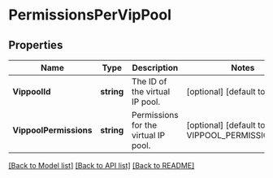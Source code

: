 # PermissionsPerVipPool

## Properties
Name | Type | Description | Notes
------------ | ------------- | ------------- | -------------
**VippoolId** | **string** | The ID of the virtual IP pool. | [optional] [default to null]
**VippoolPermissions** | **string** | Permissions for the virtual IP pool. | [optional] [default to VIPPOOL_PERMISSIONS.RW]

[[Back to Model list]](../README.md#documentation-for-models) [[Back to API list]](../README.md#documentation-for-api-endpoints) [[Back to README]](../README.md)

